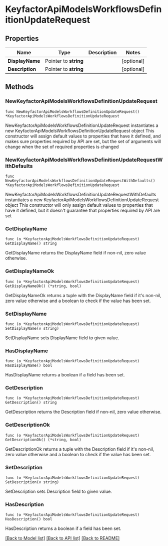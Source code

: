# KeyfactorApiModelsWorkflowsDefinitionUpdateRequest

## Properties

Name | Type | Description | Notes
------------ | ------------- | ------------- | -------------
**DisplayName** | Pointer to **string** |  | [optional] 
**Description** | Pointer to **string** |  | [optional] 

## Methods

### NewKeyfactorApiModelsWorkflowsDefinitionUpdateRequest

`func NewKeyfactorApiModelsWorkflowsDefinitionUpdateRequest() *KeyfactorApiModelsWorkflowsDefinitionUpdateRequest`

NewKeyfactorApiModelsWorkflowsDefinitionUpdateRequest instantiates a new KeyfactorApiModelsWorkflowsDefinitionUpdateRequest object
This constructor will assign default values to properties that have it defined,
and makes sure properties required by API are set, but the set of arguments
will change when the set of required properties is changed

### NewKeyfactorApiModelsWorkflowsDefinitionUpdateRequestWithDefaults

`func NewKeyfactorApiModelsWorkflowsDefinitionUpdateRequestWithDefaults() *KeyfactorApiModelsWorkflowsDefinitionUpdateRequest`

NewKeyfactorApiModelsWorkflowsDefinitionUpdateRequestWithDefaults instantiates a new KeyfactorApiModelsWorkflowsDefinitionUpdateRequest object
This constructor will only assign default values to properties that have it defined,
but it doesn't guarantee that properties required by API are set

### GetDisplayName

`func (o *KeyfactorApiModelsWorkflowsDefinitionUpdateRequest) GetDisplayName() string`

GetDisplayName returns the DisplayName field if non-nil, zero value otherwise.

### GetDisplayNameOk

`func (o *KeyfactorApiModelsWorkflowsDefinitionUpdateRequest) GetDisplayNameOk() (*string, bool)`

GetDisplayNameOk returns a tuple with the DisplayName field if it's non-nil, zero value otherwise
and a boolean to check if the value has been set.

### SetDisplayName

`func (o *KeyfactorApiModelsWorkflowsDefinitionUpdateRequest) SetDisplayName(v string)`

SetDisplayName sets DisplayName field to given value.

### HasDisplayName

`func (o *KeyfactorApiModelsWorkflowsDefinitionUpdateRequest) HasDisplayName() bool`

HasDisplayName returns a boolean if a field has been set.

### GetDescription

`func (o *KeyfactorApiModelsWorkflowsDefinitionUpdateRequest) GetDescription() string`

GetDescription returns the Description field if non-nil, zero value otherwise.

### GetDescriptionOk

`func (o *KeyfactorApiModelsWorkflowsDefinitionUpdateRequest) GetDescriptionOk() (*string, bool)`

GetDescriptionOk returns a tuple with the Description field if it's non-nil, zero value otherwise
and a boolean to check if the value has been set.

### SetDescription

`func (o *KeyfactorApiModelsWorkflowsDefinitionUpdateRequest) SetDescription(v string)`

SetDescription sets Description field to given value.

### HasDescription

`func (o *KeyfactorApiModelsWorkflowsDefinitionUpdateRequest) HasDescription() bool`

HasDescription returns a boolean if a field has been set.


[[Back to Model list]](../README.md#documentation-for-models) [[Back to API list]](../README.md#documentation-for-api-endpoints) [[Back to README]](../README.md)


